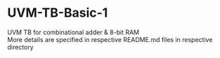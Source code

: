 # UVM-TB-Basic-1
UVM TB for combinational adder &amp; 8-bit RAM <br>
More details are specified in respective README.md files in respective directory
